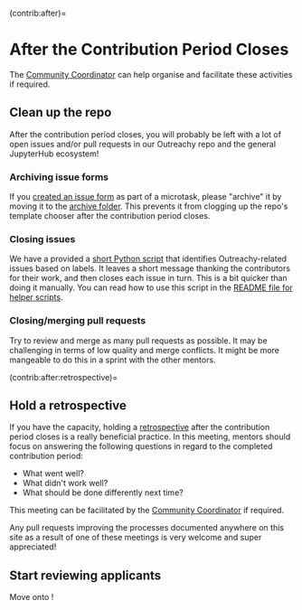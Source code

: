 (contrib:after)=

# After the Contribution Period Closes

The [Community Coordinator](comm-coord) can help organise and facilitate these
activities if required.

## Clean up the repo

After the contribution period closes, you will probably be left with a lot of
open issues and/or pull requests in our Outreachy repo and the general
JupyterHub ecosystem!

### Archiving issue forms

If you [created an issue form](microtasks:create:issue-forms) as part of a
microtask, please "archive" it by moving it to the
[archive folder](https://github.com/jupyterhub/outreachy/tree/main/.github/ISSUE_TEMPLATE/archive).
This prevents it from clogging up the repo's template chooser after the
contribution period closes.

### Closing issues

We have a provided a [short Python script](https://github.com/jupyterhub/outreachy/blob/HEAD/helper-scripts/comment-close-issues.py)
that identifies Outreachy-related issues based on labels. It leaves a short
message thanking the contributors for their work, and then closes each issue in
turn. This is a bit quicker than doing it manually. You can read how to use
this script in the [README file for helper scripts](https://github.com/jupyterhub/outreachy/blob/HEAD/helper-scripts/README.md#closing-microtask-issues-after-the-contribution-period-has-closed).

### Closing/merging pull requests

Try to review and merge as many pull requests as possible. It may be challenging
in terms of low quality and merge conflicts. It might be more mangeable to do
this in a sprint with the other mentors.

(contrib:after:retrospective)=

## Hold a retrospective

If you have the capacity, holding a [retrospective](https://blog.zenhub.com/tips-and-techniques-for-better-sprint-retrospective-meetings/)
after the contribution period closes is a really beneficial practice. In this
meeting, mentors should focus on answering the following questions in regard
to the completed contribution period:

- What went well?
- What didn't work well?
- What should be done differently next time?

This meeting can be facilitated by the [Community Coordinator](comm-coord) if
required.

Any pull requests improving the processes documented anywhere on this site as
a result of one of these meetings is very welcome and super appreciated!

## Start reviewing applicants

Move onto [](review-apps)!
